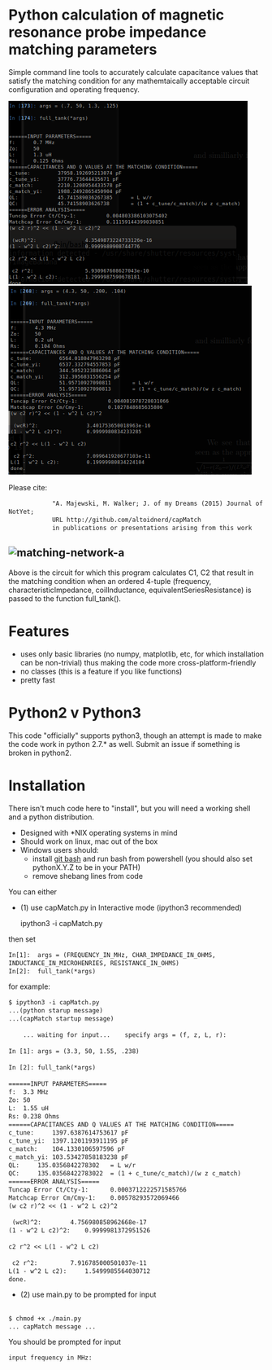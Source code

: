 # Python calculation of magnetic resonance probe impedance matching parameters 

Simple command line tools to accurately calculate capacitance values that satisfy the matching condition for any mathemtaically acceptable circuit configuration and operating frequency.

![example-output](https://github.com/Altoidnerd/capmatch/blob/master/img/Selection_001.png?raw=true)
![example-output2](https://raw.githubusercontent.com/Altoidnerd/capmatch/master/img/Selection_005.png)

Please cite:
```
     		"A. Majewski, M. Walker; J. of my Dreams (2015) Journal of NotYet;
     		URL http://github.com/altoidnerd/capMatch
     		in publications or presentations arising from this work
```
![matching-network-a](https://raw.githubusercontent.com/Altoidnerd/nmr-tank-circuits/master/circuit_diagrams/matching-a.jpg)
------------------------------------

Above is the circuit for which this program calculates C1, C2 that result in the matching condition when an ordered 4-tuple (frequency, characteristicImpedance, coilInductance, equivalentSeriesResistance) is passed to the function full_tank().


# Features
* uses only basic libraries (no numpy, matplotlib, etc, for which installation can be non-trivial) thus making the code more cross-platform-friendly
* no classes (this is a feature if you like functions)
* pretty fast

# Python2 v Python3

This code "officially" supports python3, though an attempt is made to make the code work in python 2.7.* as well.  Submit an issue if something is broken in python2.

# Installation

There isn't much code here to "install", but you will need a working shell and a python distribution.

* Designed with *NIX operating systems in mind
* Should work on linux, mac out of the box
* Windows users should:
	- install [git bash](https://git-scm.com/downloads) and run bash from powershell (you should also set pythonX.Y.Z to be in your PATH)
	- remove shebang lines from code


You can either

*	(1) use capMatch.py in Interactive mode (ipython3 recommended)

    ipython3 -i capMatch.py

then set

    In[1]:	args = (FREQUENCY_IN_MHz, CHAR_IMPEDANCE_IN_OHMS, INDUCTANCE_IN_MICROHENRIES, RESISTANCE_IN_OHMS)
    In[2]:	full_tank(*args)

for example:

```
$ ipython3 -i capMatch.py 
...(python starup message)
...(capMatch startup message)

	... waiting for input...	specify args = (f, z, L, r):

In [1]: args = (3.3, 50, 1.55, .238)

In [2]: full_tank(*args)

======INPUT PARAMETERS=====
f:	3.3 MHz
Zo:	50
L:	1.55 uH
Rs:	0.238 Ohms
======CAPACITANCES AND Q VALUES AT THE MATCHING CONDITION=====
c_tune:		1397.6387614753617 pF
c_tune_yi:	1397.1201193911195 pF
c_match:	104.1330106597596 pF
c_match_yi:	103.53427858183238 pF
QL:		135.0356842278302	= L w/r
QC:		135.03568422783022	= (1 + c_tune/c_match)/(w z c_match)
======ERROR ANALYSIS=====
Tuncap Error Ct/Cty-1:		0.0003712222571585766
Matchcap Error Cm/Cmy-1:	0.00578293572069466
(w c2 r)^2 << (1 - w^2 L c2)^2

 (wcR)^2:		 4.756980858962668e-17 
(1 - w^2 L c2)^2:	 0.9999981372951526

c2 r^2 << L(1 - w^2 L c2)

 c2 r^2:		 7.916785000501037e-11 
L(1 - w^2 L c2):	 1.5499985564030712
done.

```

*	(2) use main.py to be prompted for input

```

$ chmod +x ./main.py
... capMatch message ... 

```
You should be prompted for input
```
input frequency in MHz: 
```



